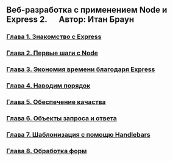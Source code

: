 ## Веб-разработка с применением Node и Express 2. &emsp; Автор: Итан Браун

### [Глава 1. Знакомство с Express](https://github.com/Pavel-Ch-L/Node-and-Express-2e/tree/master/ch01)
### [Глава 2. Первые шаги с Node](https://github.com/Pavel-Ch-L/Node-and-Express-2e/tree/master/ch02)
### [Глава 3. Экономия времени благодаря Express](https://github.com/Pavel-Ch-L/Node-and-Express-2e/tree/master/ch03)
### [Глава 4. Наводим порядок](https://github.com/Pavel-Ch-L/Node-and-Express-2e/tree/master/ch04)
### [Глава 5. Обеспечение качаства](https://github.com/Pavel-Ch-L/Node-and-Express-2e/tree/master/ch05)
### [Глава 6. Объекты запроса и ответа](https://github.com/Pavel-Ch-L/Node-and-Express-2e/tree/master/ch06)
### [Глава 7. Шаблонизация с помощю Handlebars](https://github.com/Pavel-Ch-L/Node-and-Express-2e/tree/master/ch07)
### [Глава 8. Обработка форм](https://github.com/Pavel-Ch-L/Node-and-Express-2e/tree/master/ch08)
